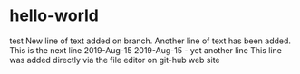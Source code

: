 # hello-world
test
New line of text added on branch.
Another line of text has been added.
This is the next line
2019-Aug-15
2019-Aug-15 - yet another line
This line was added directly via the file editor on git-hub web site
